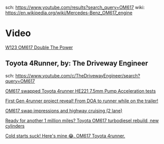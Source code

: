 sch: https://www.youtube.com/results?search_query=OM617
wiki: https://en.wikipedia.org/wiki/Mercedes-Benz_OM617_engine

# Video
[W123 OM617 Double The Power](https://youtu.be/tfvzwWP0WXE)

## Toyota 4Runner, by: The Driveway Engineer
sch: https://www.youtube.com/c/TheDrivewayEngineer/search?query=OM617

[OM617 swapped Toyota 4runner HE221 7.5mm Pump Acceleration tests](https://youtu.be/XedW8G9hDrk)

[First Gen 4runner project reveal! From DOA to runner while on the trailer!](https://youtu.be/YB5YmP8C8lk)

[OM617 swap impressions and highway cruising (2 lane)](https://youtu.be/g89t5XhRdpI)

[Ready for another 1 million miles? Toyota OM617 turbodiesel rebuild, new cylinders](https://youtu.be/E9Ts6Z6VqdE)

[Cold starts suck! Here's mine 😂. OM617 Toyota 4runner.](https://youtu.be/c01n8Ji1huQ)

